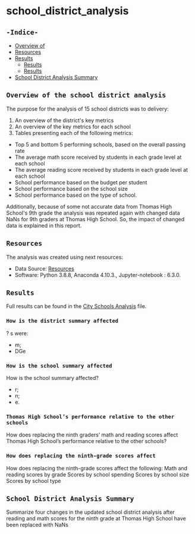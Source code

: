 # school_district_analysis
## `-Indice-`

- [Overview of ](#)
- [Resources](#resources)
- [Results](#)
  - [Results](#)
  - [Results](#)
- [School District Analysis Summary](#Summary)

## `Overview of the school district analysis`

The purpose for the analysis of 15 school districts was to delivery: 
1. An overview of the district's key metrics
2. An overview of the key metrics for each school
3. Tables presenting each of the following metrics:
  - Top 5 and bottom 5 performing schools, based on the overall passing rate
  - The average math score received by students in each grade level at each school
  - The average reading score received by students in each grade level at each school
  - School performance based on the budget per student
  - School performance based on the school size 
  - School performance based on the type of school.

 Additionally, because of some not accurate data from Thomas High School's 9th grade the analysis was repeated again with changed data NaNs for 9th graders at Thomas High School. So, the impact of changed data is explained in this report.
## `Resources`
The analysis was created using next resources:
  - Data Source:  [Resources](./Resources/)
  - Software: Python 3.8.8, Anaconda 4.10.3., Jupyter-notebook : 6.3.0.
## `Results`

Full results can be found in the [City Schools Analysis](./PyCitySchools_Challenge.ipynb) file.
### `How is the district summary affected`

? s were:
  - m;
  - DGe

### `How is the school summary affected`

How is the school summary affected?
  - r;
  - n;
  - e.

### `Thomas High School’s performance relative to the other schools`
How does replacing the ninth graders’ math and reading scores affect Thomas High School’s performance relative to the other schools?

### `How does replacing the ninth-grade scores affect`
How does replacing the ninth-grade scores affect the following:
Math and reading scores by grade
Scores by school spending
Scores by school size
Scores by school type

## `School District Analysis Summary`

Summarize four changes in the updated school district analysis after reading and math scores for the ninth grade at Thomas High School have been replaced with NaNs